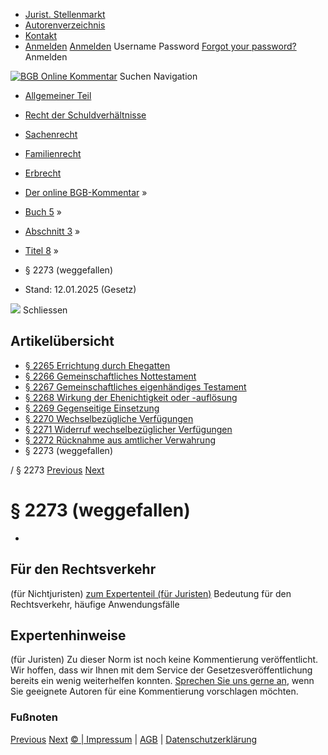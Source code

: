   * [Jurist. Stellenmarkt](https://bgb.kommentar.de/Buch-5/Abschnitt-3/Titel-8/</job-board> "Jurist. Stellenmarkt")
  * [Autorenverzeichnis](https://bgb.kommentar.de/Buch-5/Abschnitt-3/Titel-8/</Autorenverzeichnis> "Autorenverzeichnis")
  * [Kontakt](https://bgb.kommentar.de/Buch-5/Abschnitt-3/Titel-8/</Kontakt>)
  * [Anmelden](https://bgb.kommentar.de/Buch-5/Abschnitt-3/Titel-8/<#login> "show login form") [Anmelden](https://bgb.kommentar.de/Buch-5/Abschnitt-3/Titel-8/<#> "hide login form") Username Password
[Forgot your password?](https://bgb.kommentar.de/Buch-5/Abschnitt-3/Titel-8/</user/forgotpassword>) Anmelden 


[![BGB Online Kommentar](https://bgb.kommentar.de/extension/bgb/design/bgb/images/logo.png)](https://bgb.kommentar.de/Buch-5/Abschnitt-3/Titel-8/</> "BGB Online Kommentar")
Suchen
Navigation
  * [Allgemeiner Teil](https://bgb.kommentar.de/Buch-5/Abschnitt-3/Titel-8/</Buch-1>)
  * [Recht der Schuldverhältnisse](https://bgb.kommentar.de/Buch-5/Abschnitt-3/Titel-8/</Buch-2>)
  * [Sachenrecht](https://bgb.kommentar.de/Buch-5/Abschnitt-3/Titel-8/</Buch-3>)
  * [Familienrecht](https://bgb.kommentar.de/Buch-5/Abschnitt-3/Titel-8/</Buch-4>)
  * [Erbrecht](https://bgb.kommentar.de/Buch-5/Abschnitt-3/Titel-8/</Buch-5>)


  * [Der online BGB-Kommentar](https://bgb.kommentar.de/Buch-5/Abschnitt-3/Titel-8/</>) »
  * [Buch 5](https://bgb.kommentar.de/Buch-5/Abschnitt-3/Titel-8/</Buch-5>) »
  * [Abschnitt 3](https://bgb.kommentar.de/Buch-5/Abschnitt-3/Titel-8/</Buch-5/Abschnitt-3>) »
  * [Titel 8](https://bgb.kommentar.de/Buch-5/Abschnitt-3/Titel-8/</Buch-5/Abschnitt-3/Titel-8>) »
  * § 2273 (weggefallen) 
  * Stand: 12.01.2025 (Gesetz) 


![](https://vg01.met.vgwort.de/na/1c9909529ead4f509072c06d9081a7d5)
Schliessen 
## Artikelübersicht
  * [ § 2265 Errichtung durch Ehegatten ](https://bgb.kommentar.de/Buch-5/Abschnitt-3/Titel-8/</Buch-5/Abschnitt-3/Titel-8/Errichtung-durch-Ehegatten>)
  * [ § 2266 Gemeinschaftliches Nottestament ](https://bgb.kommentar.de/Buch-5/Abschnitt-3/Titel-8/</Buch-5/Abschnitt-3/Titel-8/Gemeinschaftliches-Nottestament>)
  * [ § 2267 Gemeinschaftliches eigenhändiges Testament ](https://bgb.kommentar.de/Buch-5/Abschnitt-3/Titel-8/</Buch-5/Abschnitt-3/Titel-8/Gemeinschaftliches-eigenhaendiges-Testament>)
  * [ § 2268 Wirkung der Ehenichtigkeit oder -auflösung ](https://bgb.kommentar.de/Buch-5/Abschnitt-3/Titel-8/</Buch-5/Abschnitt-3/Titel-8/Wirkung-der-Ehenichtigkeit-oder-aufloesung>)
  * [ § 2269 Gegenseitige Einsetzung ](https://bgb.kommentar.de/Buch-5/Abschnitt-3/Titel-8/</Buch-5/Abschnitt-3/Titel-8/Gegenseitige-Einsetzung>)
  * [ § 2270 Wechselbezügliche Verfügungen ](https://bgb.kommentar.de/Buch-5/Abschnitt-3/Titel-8/</Buch-5/Abschnitt-3/Titel-8/Wechselbezuegliche-Verfuegungen>)
  * [ § 2271 Widerruf wechselbezüglicher Verfügungen ](https://bgb.kommentar.de/Buch-5/Abschnitt-3/Titel-8/</Buch-5/Abschnitt-3/Titel-8/Widerruf-wechselbezueglicher-Verfuegungen>)
  * [ § 2272 Rücknahme aus amtlicher Verwahrung ](https://bgb.kommentar.de/Buch-5/Abschnitt-3/Titel-8/</Buch-5/Abschnitt-3/Titel-8/Ruecknahme-aus-amtlicher-Verwahrung>)
  * § 2273 (weggefallen) 


/ § 2273 
[Previous](https://bgb.kommentar.de/Buch-5/Abschnitt-3/Titel-8/</Buch-5/Abschnitt-3/Titel-8/Ruecknahme-aus-amtlicher-Verwahrung> "§ 2272 Rücknahme aus amtlicher Verwahrung") [Next](https://bgb.kommentar.de/Buch-5/Abschnitt-3/Titel-8/</Buch-5/Abschnitt-4/Persoenlicher-Abschluss> "§ 2274 Persönlicher Abschluss")
# § 2273 (weggefallen)
-
## Für den Rechtsverkehr 
(für Nichtjuristen)
[zum Expertenteil (für Juristen)](https://bgb.kommentar.de/Buch-5/Abschnitt-3/Titel-8/<#expertenhinweise>)
Bedeutung für den Rechtsverkehr, häufige Anwendungsfälle
## Expertenhinweise
(für Juristen)
Zu dieser Norm ist noch keine Kommentierung veröffentlicht. Wir hoffen, dass wir Ihnen mit dem Service der Gesetzesveröffentlichung bereits ein wenig weiterhelfen konnten. [Sprechen Sie uns gerne an](https://bgb.kommentar.de/Buch-5/Abschnitt-3/Titel-8/</Kontakt>), wenn Sie geeignete Autoren für eine Kommentierung vorschlagen möchten. 
### Fußnoten
[Previous](https://bgb.kommentar.de/Buch-5/Abschnitt-3/Titel-8/</Buch-5/Abschnitt-3/Titel-8/Ruecknahme-aus-amtlicher-Verwahrung> "§ 2272 Rücknahme aus amtlicher Verwahrung") [Next](https://bgb.kommentar.de/Buch-5/Abschnitt-3/Titel-8/</Buch-5/Abschnitt-4/Persoenlicher-Abschluss> "§ 2274 Persönlicher Abschluss")
[© | Impressum](https://bgb.kommentar.de/Buch-5/Abschnitt-3/Titel-8/</Kontakt>) | [AGB](https://bgb.kommentar.de/Buch-5/Abschnitt-3/Titel-8/</AGB>) | [Datenschutzerklärung](https://bgb.kommentar.de/Buch-5/Abschnitt-3/Titel-8/</Datenschutzerklaerung-fuer-Leser>)
